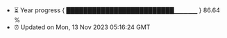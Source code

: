 - ⏳ Year progress { █████████████████████████▁▁▁▁▁ } 86.64 %
- ⏰ Updated on Mon, 13 Nov 2023 05:16:24 GMT

